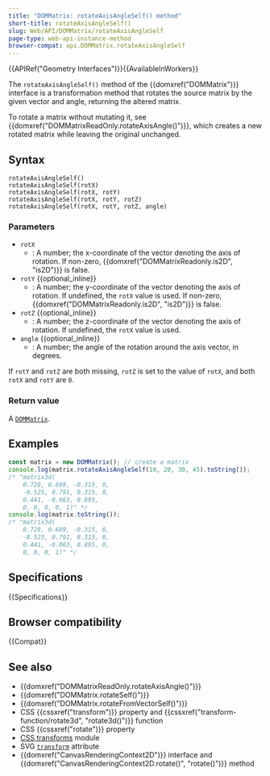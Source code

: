 ```yaml
---
title: "DOMMatrix: rotateAxisAngleSelf() method"
short-title: rotateAxisAngleSelf()
slug: Web/API/DOMMatrix/rotateAxisAngleSelf
page-type: web-api-instance-method
browser-compat: api.DOMMatrix.rotateAxisAngleSelf
---
```


{{APIRef("Geometry Interfaces")}}{{AvailableInWorkers}}

The `rotateAxisAngleSelf()` method of the {{domxref("DOMMatrix")}} interface is a transformation method that rotates the source matrix by the given vector and angle, returning the altered matrix.

To rotate a matrix without mutating it, see {{domxref("DOMMatrixReadOnly.rotateAxisAngle()")}}, which creates a new rotated matrix while leaving the original unchanged.

## Syntax

```js-nolint
rotateAxisAngleSelf()
rotateAxisAngleSelf(rotX)
rotateAxisAngleSelf(rotX, rotY)
rotateAxisAngleSelf(rotX, rotY, rotZ)
rotateAxisAngleSelf(rotX, rotY, rotZ, angle)
```

### Parameters

- `rotX`
  - : A number; the x-coordinate of the vector denoting the axis of rotation. If non-zero, {{domxref("DOMMatrixReadonly.is2D", "is2D")}} is false.
- `rotY` {{optional_inline}}
  - : A number; the y-coordinate of the vector denoting the axis of rotation. If undefined, the `rotX` value is used. If non-zero, {{domxref("DOMMatrixReadonly.is2D", "is2D")}} is false.
- `rotZ` {{optional_inline}}
  - : A number; the z-coordinate of the vector denoting the axis of rotation. If undefined, the `rotX` value is used.
- `angle` {{optional_inline}}
  - : A number; the angle of the rotation around the axis vector, in degrees.

If `rotY` and `rotZ` are both missing, `rotZ` is set to the value of `rotX`, and both `rotX` and `rotY` are `0`.

### Return value

A [`DOMMatrix`](/en-US/docs/Web/API/DOMMatrix).

## Examples

```js
const matrix = new DOMMatrix(); // create a matrix
console.log(matrix.rotateAxisAngleSelf(10, 20, 30, 45).toString());
/* "matrix3d(
    0.728, 0.609, -0.315, 0, 
    -0.525, 0.791, 0.315, 0, 
    0.441, -0.063, 0.895, 
    0, 0, 0, 0, 1)" */
console.log(matrix.toString());
/* "matrix3d(
    0.728, 0.609, -0.315, 0, 
    -0.525, 0.791, 0.315, 0, 
    0.441, -0.063, 0.895, 0, 
    0, 0, 0, 1)" */
```

## Specifications

{{Specifications}}

## Browser compatibility

{{Compat}}

## See also

- {{domxref("DOMMatrixReadOnly.rotateAxisAngle()")}}
- {{domxref("DOMMatrix.rotateSelf()")}}
- {{domxref("DOMMatrix.rotateFromVectorSelf()")}}
- CSS {{cssxref("transform")}} property and {{cssxref("transform-function/rotate3d", "rotate3d()")}} function
- CSS {{cssxref("rotate")}} property
- [CSS transforms](/en-US/docs/Web/CSS/CSS_transforms) module
- SVG [`transform`](/en-US/docs/Web/SVG/Reference/Attribute/transform) attribute
- {{domxref("CanvasRenderingContext2D")}} interface and {{domxref("CanvasRenderingContext2D.rotate()", "rotate()")}} method
